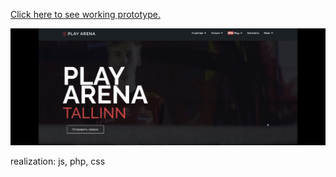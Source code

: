 
<a href="https://playarena1.000webhostapp.com/">Click here to see working prototype.</a>

<p align="center">
 <img style="width:1000px;" src="https://github.com/aleksei-stsigartsov/local_storage/blob/master/playarena_site.jpg" />
</p>

realization: js, php, css
